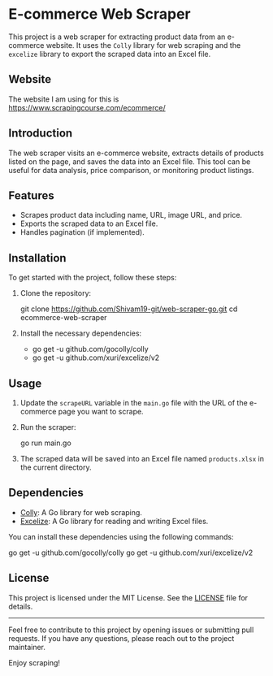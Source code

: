 # E-commerce Web Scraper

This project is a web scraper for extracting product data from an e-commerce website. It uses the `Colly` library for web scraping and the `excelize` library to export the scraped data into an Excel file.

## Website
The website I am using for this is https://www.scrapingcourse.com/ecommerce/
## Introduction

The web scraper visits an e-commerce website, extracts details of products listed on the page, and saves the data into an Excel file. This tool can be useful for data analysis, price comparison, or monitoring product listings.

## Features

- Scrapes product data including name, URL, image URL, and price.
- Exports the scraped data to an Excel file.
- Handles pagination (if implemented).

## Installation

To get started with the project, follow these steps:

1. Clone the repository:
    
    git clone https://github.com/Shivam19-git/web-scraper-go.git
    cd ecommerce-web-scraper
    
2. Install the necessary dependencies:
    
    - go get -u github.com/gocolly/colly
    - go get -u github.com/xuri/excelize/v2
    

## Usage

1. Update the `scrapeURL` variable in the `main.go` file with the URL of the  e-commerce page you want to scrape.
2. Run the scraper:

    go run main.go

3. The scraped data will be saved into an Excel file named `products.xlsx` in the current directory.


## Dependencies

- [Colly](https://github.com/gocolly/colly): A Go library for web scraping.
- [Excelize](https://github.com/xuri/excelize): A Go library for reading and writing Excel files.

You can install these dependencies using the following commands:

go get -u github.com/gocolly/colly
go get -u github.com/xuri/excelize/v2

## License

This project is licensed under the MIT License. See the [LICENSE](LICENSE) file for details.

---

Feel free to contribute to this project by opening issues or submitting pull requests. If you have any questions, please reach out to the project maintainer.

Enjoy scraping! 
